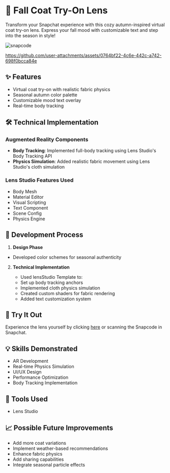 # 🍂 Fall Coat Try-On Lens

Transform your Snapchat experience with this cozy autumn-inspired virtual coat try-on lens. Express your fall mood with customizable text and step into the season in style!

![snapcode](https://github.com/user-attachments/assets/2bae975f-df8e-4b9a-a777-5f6fa9170794)

https://github.com/user-attachments/assets/0764bf22-4c6e-442c-a742-698f0bcca84e


## ✨ Features

- Virtual coat try-on with realistic fabric physics
- Seasonal autumn color palette
- Customizable mood text overlay
- Real-time body tracking

## 🛠️ Technical Implementation

### Augmented Reality Components
- **Body Tracking**: Implemented full-body tracking using Lens Studio's Body Tracking API
- **Physics Simulation**: Added realistic fabric movement using Lens Studio's cloth simulation

### Lens Studio Features Used
- Body Mesh
- Material Editor
- Visual Scripting
- Text Component
- Scene Config
- Physics Engine

## 🎯 Development Process

1. **Design Phase**
 - Developed color schemes for seasonal authenticity

2. **Technical Implementation**
   
   - Used lensStudio Template to: 
   - Set up body tracking anchors
   - Implemented cloth physics simulation
   - Created custom shaders for fabric rendering
   - Added text customization system


## 📱 Try It Out

Experience the lens yourself by clicking [here](https://www.snapchat.com/lens/afd3956c62b44f65890cd1cbfbe8ba9c) or scanning the Snapcode in Snapchat.


## 💡 Skills Demonstrated


- AR Development
- Real-time Physics Simulation
- UI/UX Design
- Performance Optimization
- Body Tracking Implementation

## 🔧 Tools Used

- Lens Studio

## 📈 Possible Future Improvements

- Add more coat variations
- Implement weather-based recommendations
- Enhance fabric physics
- Add sharing capabilities
- Integrate seasonal particle effects


